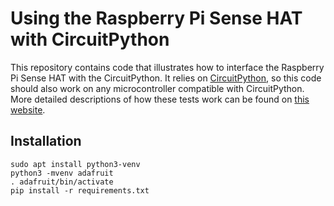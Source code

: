 # Using the Raspberry Pi Sense HAT with CircuitPython

This repository contains code that illustrates how to interface the Raspberry Pi
Sense HAT with the CircuitPython.  It relies on [CircuitPython](https://circuitpython.org/),
so this code should also work on any microcontroller compatible with CircuitPython.
More detailed descriptions of how these tests work can be found on
[this website](https://www.glennklockwood.com/electronics/sense-hat.html).

## Installation

    sudo apt install python3-venv
    python3 -mvenv adafruit
    . adafruit/bin/activate
    pip install -r requirements.txt
